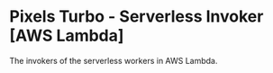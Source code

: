 # Pixels Turbo - Serverless Invoker [AWS Lambda]

The invokers of the serverless workers in AWS Lambda.